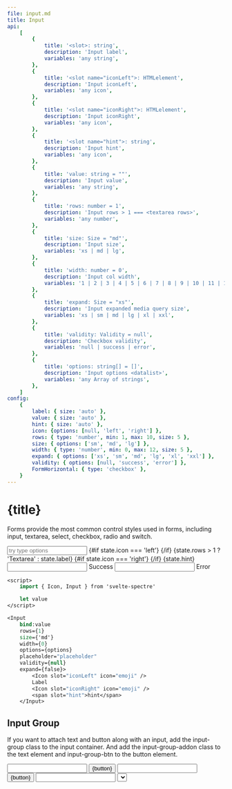 ```yaml
---
file: input.md
title: Input
api:
    [
        {
            title: '<slot>: string',
            description: 'Input label',
            variables: 'any string',
        },
        {
            title: '<slot name="iconLeft">: HTMLelement',
            description: 'Input iconLeft',
            variables: 'any icon',
        },
        {
            title: '<slot name="iconRight">: HTMLelement',
            description: 'Input iconRight',
            variables: 'any icon',
        },
        {
            title: '<slot name="hint">: string',
            description: 'Input hint',
            variables: 'any icon',
        },
        {
            title: 'value: string = ""',
            description: 'Input value',
            variables: 'any string',
        },
        {
            title: 'rows: number = 1',
            description: 'Input rows > 1 === <textarea rows>',
            variables: 'any number',
        },
        {
            title: 'size: Size = "md"',
            description: 'Input size',
            variables: 'xs | md | lg',
        },
        {
            title: 'width: number = 0',
            description: 'Input col width',
            variables: '1 | 2 | 3 | 4 | 5 | 6 | 7 | 8 | 9 | 10 | 11 | 12',
        },
        {
            title: 'expand: Size = "xs"',
            description: 'Input expanded media query size',
            variables: 'xs | sm | md | lg | xl | xxl',
        },
        {
            title: 'validity: Validity = null',
            description: 'Checkbox validity',
            variables: 'null | success | error',
        },
        {
            title: 'options: string[] = []',
            description: 'Input options <datalist>',
            variables: 'any Array of strings',
        },
    ]
config:
    {
        label: { size: 'auto' },
        value: { size: 'auto' },
        hint: { size: 'auto' },
        icon: {options: [null, 'left', 'right'] },
        rows: { type: 'number', min: 1, max: 10, size: 5 },
        size: { options: ['sm', 'md', 'lg'] },
        width: { type: 'number', min: 0, max: 12, size: 5 },
        expand: { options: ['xs', 'sm', 'md', 'lg', 'xl', 'xxl'] },
        validity: { options: [null, 'success', 'error'] },
        FormHorizontal: { type: 'checkbox' },
    }
---
```


<script>
    import {Button, Checkbox, Form, FormGroup, Icon, IconButton, Input, InputGroup, Select, Switch} from '$lib'
    import Knobs from '../_knobs.svelte'

    let state = { label: 'Input', value: '', hint: 'hint', icon: null, rows: 1, size: 'md', width: 0, expand: 'xs', validity: null, FormHorizontal: false }

    let questions = [
            { value: 1, label: `Where did you go to school?` },
            { value: 2, label: `What is your mother's name?` },
            {
                value: 3,
                label: `What is another personal fact that an attacker could easily find with Google?`,
            },
        ],
        selected = 3,
        options = ['option1', 'option2', 'option3']
</script>

# {title}

Forms provide the most common control styles used in forms, including input,
textarea, select, checkbox, radio and switch.

<p>
    <Form horizontal={state.FormHorizontal}>
        <FormGroup>
            <Input
                bind:value={state.value}
                rows={state.rows}
                size={state.size}
                width={state.FormHorizontal ? 8 : state.width}
                options={options}
                placeholder="try type options"
                validity={state.validity}
                expand={state.expand}>
                {#if state.icon === 'left'}
                    <Icon slot="iconLeft" icon="emoji" />
                {/if}
                {state.rows > 1 ? 'Textarea' : state.label}
                {#if state.icon === 'right'}
                    <Icon slot="iconRight" icon="emoji" />
                {/if}
                <span slot="hint">{state.hint}</span>
            </Input>
        </FormGroup>
        <FormGroup>
            <Input
                validity="success"
                width={state.FormHorizontal ? 8 : state.width}>
                Success <Icon slot="iconRight" icon="emoji" />
            </Input>
        </FormGroup>
        <FormGroup>
            <Input
                validity="error"
                width={state.FormHorizontal ? 8 : state.width}>
                Error <IconButton slot="iconRight" icon="emoji" />
            </Input>
        </FormGroup>
    </Form>
</p>

<p>
    <Knobs bind:state {config}/>
</p>

```sv
<script>
    import { Icon, Input } from 'svelte-spectre'

    let value
</script>

<Input
    bind:value
    rows={1}
    size={'md'}
    width={0}
    options={options}
    placeholder="placeholder"
    validity={null}
    expand={false}>
        <Icon slot="iconLeft" icon="emoji" />
        Label
        <Icon slot="iconRight" icon="emoji" />
        <span slot="hint">hint</span>
    </Input>
```

## Input Group

If you want to attach text and button along with an input, add the input-group
class to the input container. And add the input-group-addon class to the text
element and input-group-btn to the button element.

<p>
    <Form>
        <FormGroup>
            <InputGroup let:button>
                <Switch />
                <Input expand />
                <Button slot="button" variant="primary" let:button input class={button}
                    >{button}</Button
                >
            </InputGroup>
        </FormGroup>
        <FormGroup>
            <InputGroup let:button>
                <Checkbox />
                <Input expand />
                <Button slot="button" variant="primary" let:button input class={button}
                    >{button}</Button
                >
            </InputGroup>
        </FormGroup>
        <FormGroup>
            <InputGroup let:button>
                <Checkbox />
                <Input expand />
                <Select options={questions} bind:value={selected} />
            </InputGroup>
        </FormGroup>
    </Form>
</p>

```sv
<script>
    import { Button, Checkbox, Input, InputGroup, Select, Switch } from 'svelte-spectre'

    let value, 
        selected,
        questions = [
            { value: 1, label: `Where did you go to school?` },
            { value: 2, label: `What is your mother's name?` },
            {
                value: 3,
                label: `What is another personal fact that an attacker could easily find with Google?`,
            },
        ]
</script>

<InputGroup let:button>
    <Switch />
    <Input expand />
    <Button slot="button" variant="primary" let:button input class={button}
        >{button}</Button
    >
</InputGroup>

<InputGroup let:button>
    <Checkbox />
    <Input expand />
    <Button slot="button" variant="primary" let:button input class={button}
        >{button}</Button
    >
</InputGroup>

<InputGroup let:button>
    <Checkbox />
    <Input expand />
    <Select options={questions} bind:value={selected} />
</InputGroup>
```

